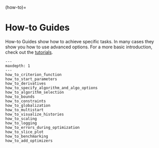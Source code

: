 (how-to)=

# How-to Guides

How-to Guides show how to achieve specific tasks. In many cases they show you how to use
advanced options. For a more basic introduction, check out the [tutorials](tutorials).

```{toctree}
---
maxdepth: 1
---
how_to_criterion_function
how_to_start_parameters
how_to_derivatives
how_to_specify_algorithm_and_algo_options
how_to_algorithm_selection
how_to_bounds
how_to_constraints
how_to_globalization
how_to_multistart
how_to_visualize_histories
how_to_scaling
how_to_logging
how_to_errors_during_optimization
how_to_slice_plot
how_to_benchmarking
how_to_add_optimizers
```
